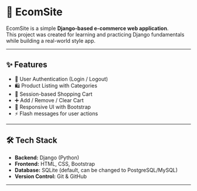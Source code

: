 # 🛒 EcomSite

EcomSite is a simple **Django-based e-commerce web application**.  
This project was created for learning and practicing Django fundamentals while building a real-world style app.  

---

## ✨ Features
- 🔑 User Authentication (Login / Logout)
- 🛍️ Product Listing with Categories
- 🛒 Session-based Shopping Cart
- ➕ Add / Remove / Clear Cart
- 📱 Responsive UI with Bootstrap
- ⚡ Flash messages for user actions

---

## 🛠️ Tech Stack
- **Backend:** Django (Python)
- **Frontend:** HTML, CSS, Bootstrap
- **Database:** SQLite (default, can be changed to PostgreSQL/MySQL)
- **Version Control:** Git & GitHub

---

